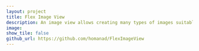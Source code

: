 ```yaml
---
layout: project
title: Flex Image View
description: An image view allows creating many types of images suitable for some common requirements.
image:
show_tile: false
github_url: https://github.com/homanad/FlexImageView
---
```

